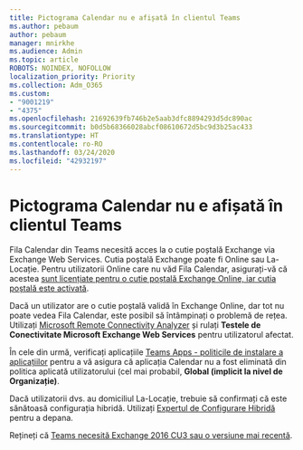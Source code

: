 ```yaml
---
title: Pictograma Calendar nu e afișată în clientul Teams
ms.author: pebaum
author: pebaum
manager: mnirkhe
ms.audience: Admin
ms.topic: article
ROBOTS: NOINDEX, NOFOLLOW
localization_priority: Priority
ms.collection: Adm_O365
ms.custom:
- "9001219"
- "4375"
ms.openlocfilehash: 21692639fb746b2e5aab3dfc8894293d5dc890ac
ms.sourcegitcommit: b0d5b68366028abcf08610672d5bc9d3b25ac433
ms.translationtype: HT
ms.contentlocale: ro-RO
ms.lasthandoff: 03/24/2020
ms.locfileid: "42932197"
---
```

# <a name="calendar-icon-not-showing-in-teams-client"></a>Pictograma Calendar nu e afișată în clientul Teams

Fila Calendar din Teams necesită acces la o cutie poștală Exchange via Exchange Web Services. Cutia poștală Exchange poate fi Online sau La-Locație. Pentru utilizatorii Online care nu văd Fila Calendar, asigurați-vă că acestea [sunt licențiate pentru o cutie poștală Exchange Online, iar cutia poștală este activată](https://docs.microsoft.com/exchange/recipients-in-exchange-online/create-user-mailboxes).

Dacă un utilizator are o cutie poștală validă în Exchange Online, dar tot nu poate vedea Fila Calendar, este posibil să întâmpinați o problemă de rețea. Utilizați [Microsoft Remote Connectivity Analyzer](https://testconnectivity.microsoft.com/) și rulați **Testele de Conectivitate Microsoft Exchange Web Services** pentru utilizatorul afectat.

În cele din urmă, verificați aplicațiile [Teams Apps - politicile de instalare a aplicațiilor](https://admin.teams.microsoft.com/policies/app-setup) pentru a vă asigura că aplicația Calendar nu a fost eliminată din politica aplicată utilizatorului (cel mai probabil, **Global (implicit la nivel de Organizație)**.

Dacă utilizatorii dvs. au domiciliul La-Locație, trebuie să confirmați că este sănătoasă configurația hibridă. Utilizați [Expertul de Configurare Hibridă ](https://docs.microsoft.com/exchange/hybrid-deployment/hybrid-agent) pentru a depana.

Rețineți că [Teams necesită Exchange 2016 CU3 sau o versiune mai recentă](https://docs.microsoft.com/microsoftteams/exchange-teams-interact).

